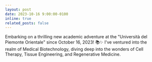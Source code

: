 ```yaml
---
layout: post
date: 2023-10-16 9:00:00-0100
inline: true
related_posts: false
---
```


Embarking on a thrilling new academic adventure at the "Università del Piemonte Orientale" since October 16, 2023! 📚✨ I've ventured into the realm of Medical Biotechnology, diving deep into the wonders of Cell Therapy, Tissue Engineering, and Regenerative Medicine.
